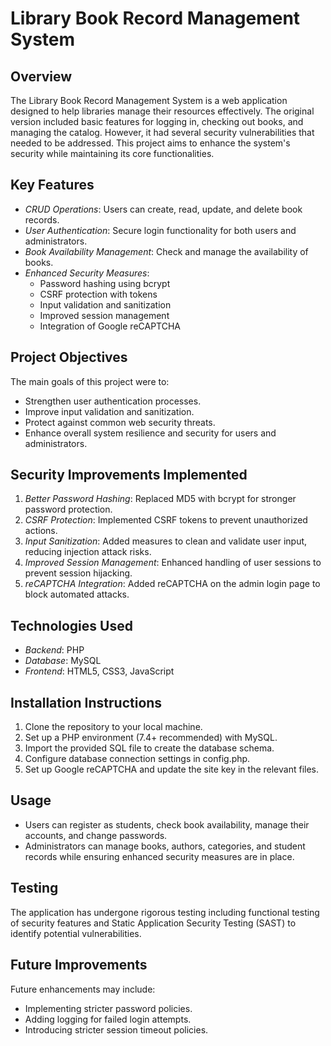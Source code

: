 # Library Book Record Management System

## Overview
The Library Book Record Management System is a web application designed to help libraries manage their resources effectively. The original version included basic features for logging in, checking out books, and managing the catalog. However, it had several security vulnerabilities that needed to be addressed. This project aims to enhance the system's security while maintaining its core functionalities.

## Key Features
- *CRUD Operations*: Users can create, read, update, and delete book records.
- *User Authentication*: Secure login functionality for both users and administrators.
- *Book Availability Management*: Check and manage the availability of books.
- *Enhanced Security Measures*:
  - Password hashing using bcrypt
  - CSRF protection with tokens
  - Input validation and sanitization
  - Improved session management
  - Integration of Google reCAPTCHA

## Project Objectives
The main goals of this project were to:
- Strengthen user authentication processes.
- Improve input validation and sanitization.
- Protect against common web security threats.
- Enhance overall system resilience and security for users and administrators.

## Security Improvements Implemented
1. *Better Password Hashing*: Replaced MD5 with bcrypt for stronger password protection.
2. *CSRF Protection*: Implemented CSRF tokens to prevent unauthorized actions.
3. *Input Sanitization*: Added measures to clean and validate user input, reducing injection attack risks.
4. *Improved Session Management*: Enhanced handling of user sessions to prevent session hijacking.
5. *reCAPTCHA Integration*: Added reCAPTCHA on the admin login page to block automated attacks.

## Technologies Used
- *Backend*: PHP
- *Database*: MySQL
- *Frontend*: HTML5, CSS3, JavaScript

## Installation Instructions
1. Clone the repository to your local machine.
2. Set up a PHP environment (7.4+ recommended) with MySQL.
3. Import the provided SQL file to create the database schema.
4. Configure database connection settings in config.php.
5. Set up Google reCAPTCHA and update the site key in the relevant files.

## Usage
- Users can register as students, check book availability, manage their accounts, and change passwords.
- Administrators can manage books, authors, categories, and student records while ensuring enhanced security measures are in place.

## Testing
The application has undergone rigorous testing including functional testing of security features and Static Application Security Testing (SAST) to identify potential vulnerabilities.

## Future Improvements
Future enhancements may include:
- Implementing stricter password policies.
- Adding logging for failed login attempts.
- Introducing stricter session timeout policies.
